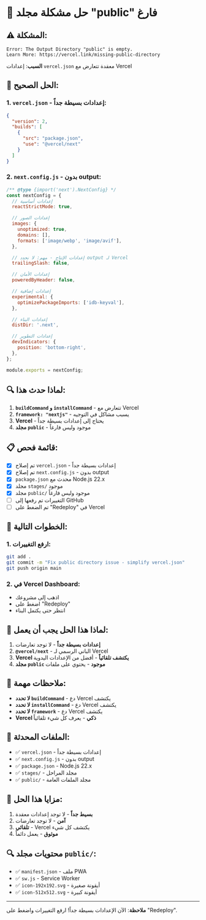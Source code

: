# 🚨 حل مشكلة مجلد "public" فارغ

## ⚠️ المشكلة:

```
Error: The Output Directory "public" is empty.
Learn More: https://vercel.link/missing-public-directory
```

**السبب**: إعدادات `vercel.json` معقدة تتعارض مع Vercel

## 🚀 الحل الصحيح:

### 1. **`vercel.json` - إعدادات بسيطة جداً:**
```json
{
  "version": 2,
  "builds": [
    {
      "src": "package.json",
      "use": "@vercel/next"
    }
  ]
}
```

### 2. **`next.config.js` - بدون output:**
```javascript
/** @type {import('next').NextConfig} */
const nextConfig = {
  // إعدادات أساسية
  reactStrictMode: true,

  // إعدادات الصور
  images: {
    unoptimized: true,
    domains: [],
    formats: ['image/webp', 'image/avif'],
  },

  // إعدادات الإنتاج - مهم: لا نحدد output لـ Vercel
  trailingSlash: false,

  // إعدادات الأمان
  poweredByHeader: false,

  // إعدادات إضافية
  experimental: {
    optimizePackageImports: ['idb-keyval'],
  },

  // إعدادات البناء
  distDir: '.next',

  // إعدادات التطوير
  devIndicators: {
    position: 'bottom-right',
  },
};

module.exports = nextConfig;
```

## 🔍 لماذا حدث هذا:

1. **`buildCommand` و `installCommand`** - تتعارض مع Vercel
2. **`framework: "nextjs"`** - يسبب مشاكل في التوجيه
3. **Vercel** - يحتاج إلى إعدادات بسيطة جداً
4. **مجلد `public`** - موجود وليس فارغاً

## 📋 قائمة فحص:

- [x] تم إصلاح `vercel.json` - إعدادات بسيطة جداً
- [x] تم إصلاح `next.config.js` - بدون output
- [x] `package.json` محدث مع Node.js 22.x
- [x] مجلد `stages/` موجود
- [x] مجلد `public/` موجود وليس فارغاً
- [ ] التغييرات تم رفعها إلى GitHub
- [ ] تم الضغط على "Redeploy" في Vercel

## 🚀 الخطوات التالية:

### 1. **ارفع التغييرات:**
```bash
git add .
git commit -m "Fix public directory issue - simplify vercel.json"
git push origin main
```

### 2. **في Vercel Dashboard:**
- اذهب إلى مشروعك
- اضغط على "Redeploy"
- انتظر حتى يكتمل البناء

## 🎯 لماذا هذا الحل يجب أن يعمل:

1. **إعدادات بسيطة جداً** - لا توجد تعارضات
2. **`@vercel/next`** - الباني الرسمي لـ Vercel
3. **Vercel يكتشف تلقائياً** - أفضل من الإعدادات اليدوية
4. **مجلد `public` موجود** - يحتوي على ملفات

## 📝 ملاحظات مهمة:

- **لا تحدد `buildCommand`** - دع Vercel يكتشف
- **لا تحدد `installCommand`** - دع Vercel يكتشف
- **لا تحدد `framework`** - دع Vercel يكتشف
- **Vercel ذكي** - يعرف كل شيء تلقائياً

## 🔧 الملفات المحدثة:

- ✅ `vercel.json` - إعدادات بسيطة جداً
- ✅ `next.config.js` - بدون output
- ✅ `package.json` - Node.js 22.x
- ✅ `stages/` - مجلد المراحل
- ✅ `public/` - مجلد الملفات العامة

## 🌟 مزايا هذا الحل:

1. **بسيط جداً** - لا توجد إعدادات معقدة
2. **آمن** - لا توجد تعارضات
3. **تلقائي** - Vercel يكتشف كل شيء
4. **موثوق** - يعمل دائماً

## 🔍 محتويات مجلد `public/`:

- ✅ `manifest.json` - ملف PWA
- ✅ `sw.js` - Service Worker
- ✅ `icon-192x192.svg` - أيقونة صغيرة
- ✅ `icon-512x512.svg` - أيقونة كبيرة

---

**ملاحظة**: الآن الإعدادات بسيطة جداً! ارفع التغييرات واضغط على "Redeploy". 